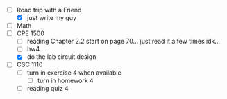 - [ ] Road trip with a Friend
	- [x] just write my guy
- [ ] Math
- [ ] CPE 1500
	 - [ ] reading Chapter 2.2 start on page 70... just read it a few times idk...
	 - [ ] hw4
	- [x] do the lab circuit design
- [ ] CSC 1110
	- [ ] turn in exercise 4 when available
		- [ ] turn in homework 4
	- [ ] reading quiz 4